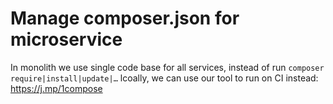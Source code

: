 Manage composer.json for microservice
====

In monolith we use single code base for all services, instead of run `composer require|install|update|…` lcoally, we can use our tool to run on CI instead: https://j.mp/1compose
